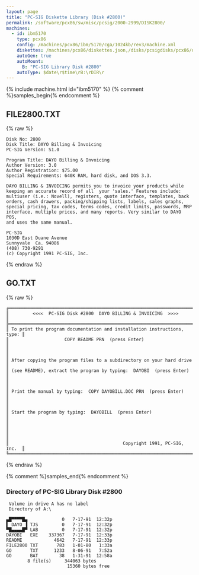 ```yaml
---
layout: page
title: "PC-SIG Diskette Library (Disk #2800)"
permalink: /software/pcx86/sw/misc/pcsig/2000-2999/DISK2800/
machines:
  - id: ibm5170
    type: pcx86
    config: /machines/pcx86/ibm/5170/cga/1024kb/rev3/machine.xml
    diskettes: /machines/pcx86/diskettes.json,/disks/pcsigdisks/pcx86/diskettes.json
    autoGen: true
    autoMount:
      B: "PC-SIG Library Disk #2800"
    autoType: $date\r$time\rB:\rDIR\r
---
```


{% include machine.html id="ibm5170" %}
{% comment %}samples_begin{% endcomment %}

## FILE2800.TXT

{% raw %}
```
Disk No: 2800
Disk Title: DAYO Billing & Invoicing
PC-SIG Version: S1.0

Program Title: DAYO Billing & Invoicing
Author Version: 3.0
Author Registration: $75.00
Special Requirements: 640K RAM, hard disk, and DOS 3.3.

DAYO BILLING & INVOICING permits you to invoice your products while
keeping an accurate record of all  your 'sales.' Features include:
multiuser (i.e.: Novell), registers, quote interface, templates, back
orders, cash drawers, packing/shipping lists, labels, sales graphs,
special pricing, tax codes, terms codes, credit limits, passwords, MRP
interface, multiple prices, and many reports. Very similar to DAYO POS,
and uses the same manual.

PC-SIG
1030D East Duane Avenue
Sunnyvale  Ca. 94086
(408) 730-9291
(c) Copyright 1991 PC-SIG, Inc.
```
{% endraw %}

## GO.TXT

{% raw %}
```
╔═════════════════════════════════════════════════════════════════════════╗
║         <<<<  PC-SIG Disk #2800  DAYO BILLING & INVOICING  >>>>         ║
╠═════════════════════════════════════════════════════════════════════════╣
║ To print the program documentation and installation instructions, type: ║
║                     COPY README PRN  (press Enter)                      ║
║                                                                         ║
║ After copying the program files to a subdirectory on your hard drive    ║
║ (see README), extract the program by typing:  DAYOBI  (press Enter)     ║
║                                                                         ║
║ Print the manual by typing:  COPY DAYOBILL.DOC PRN  (press Enter)       ║
║                                                                         ║
║ Start the program by typing:  DAYOBILL  (press Enter)                   ║
║                                                                         ║
║                                                                         ║
║                                           Copyright 1991, PC-SIG, Inc.  ║
╚═════════════════════════════════════════════════════════════════════════╝
```
{% endraw %}

{% comment %}samples_end{% endcomment %}

### Directory of PC-SIG Library Disk #2800

     Volume in drive A has no label
     Directory of A:\

    ▄█▀▀▀▀█▄             0   7-17-91  12:32p
    ▌ DAYO ▐ TJS         0   7-17-91  12:32p
    ▀█▄▄▄▄█▀ LAB         0   7-17-91  12:32p
    DAYOBI   EXE    337367   7-17-91  12:33p
    README            4642   7-17-91  12:33p
    FILE2800 TXT       783   1-01-80   1:33a
    GO       TXT      1233   8-06-91   7:52a
    GO       BAT        38   1-31-91  12:58a
            8 file(s)     344063 bytes
                           15360 bytes free
